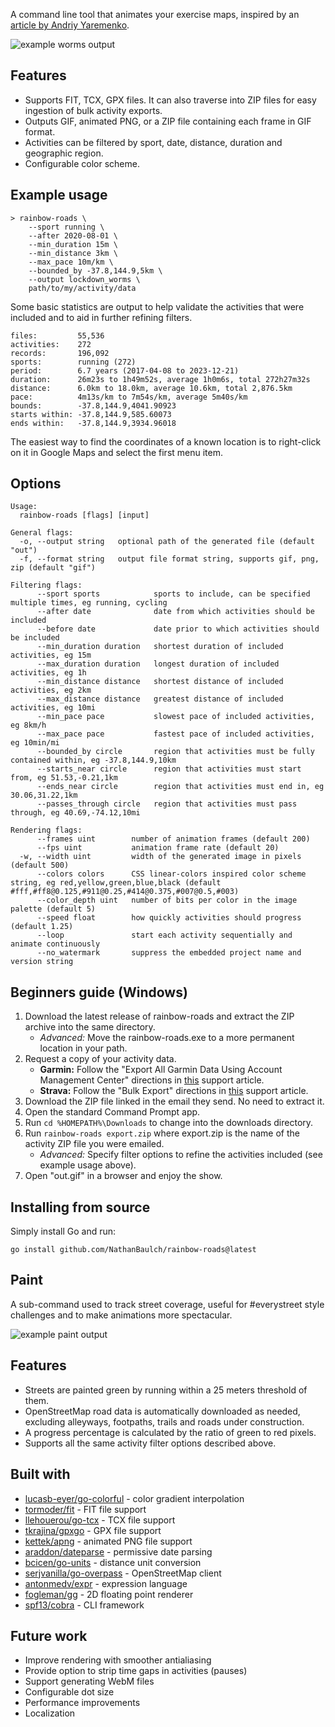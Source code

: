 A command line tool that animates your exercise maps, inspired by an [article by Andriy Yaremenko](https://medium.com/geospatial-analytics/how-to-animate-strava-gpx-tracks-in-qgis-8a8ca6b58ebc).

![example worms output](lockdown_worms.gif)

## Features
* Supports FIT, TCX, GPX files. It can also traverse into ZIP files for easy ingestion of bulk activity exports.
* Outputs GIF, animated PNG, or a ZIP file containing each frame in GIF format.
* Activities can be filtered by sport, date, distance, duration and geographic region.
* Configurable color scheme.

## Example usage
```text
> rainbow-roads \
    --sport running \
    --after 2020-08-01 \
    --min_duration 15m \
    --min_distance 3km \
    --max_pace 10m/km \
    --bounded_by -37.8,144.9,5km \
    --output lockdown_worms \
    path/to/my/activity/data
```
Some basic statistics are output to help validate the activities that were included and to aid in further refining filters.
```text
files:         55,536
activities:    272
records:       196,092
sports:        running (272)
period:        6.7 years (2017-04-08 to 2023-12-21)
duration:      26m23s to 1h49m52s, average 1h0m6s, total 272h27m32s
distance:      6.0km to 18.0km, average 10.6km, total 2,876.5km
pace:          4m13s/km to 7m54s/km, average 5m40s/km
bounds:        -37.8,144.9,4041.90923
starts within: -37.8,144.9,585.60073
ends within:   -37.8,144.9,3934.96018
```
The easiest way to find the coordinates of a known location is to right-click on it in Google Maps and select the first menu item.

## Options
```text
Usage:
  rainbow-roads [flags] [input]

General flags:
  -o, --output string   optional path of the generated file (default "out")
  -f, --format string   output file format string, supports gif, png, zip (default "gif")

Filtering flags:
      --sport sports            sports to include, can be specified multiple times, eg running, cycling
      --after date              date from which activities should be included
      --before date             date prior to which activities should be included
      --min_duration duration   shortest duration of included activities, eg 15m
      --max_duration duration   longest duration of included activities, eg 1h
      --min_distance distance   shortest distance of included activities, eg 2km
      --max_distance distance   greatest distance of included activities, eg 10mi
      --min_pace pace           slowest pace of included activities, eg 8km/h
      --max_pace pace           fastest pace of included activities, eg 10min/mi
      --bounded_by circle       region that activities must be fully contained within, eg -37.8,144.9,10km
      --starts_near circle      region that activities must start from, eg 51.53,-0.21,1km
      --ends_near circle        region that activities must end in, eg 30.06,31.22,1km
      --passes_through circle   region that activities must pass through, eg 40.69,-74.12,10mi

Rendering flags:
      --frames uint        number of animation frames (default 200)
      --fps uint           animation frame rate (default 20)
  -w, --width uint         width of the generated image in pixels (default 500)
      --colors colors      CSS linear-colors inspired color scheme string, eg red,yellow,green,blue,black (default #fff,#ff8@0.125,#911@0.25,#414@0.375,#007@0.5,#003)
      --color_depth uint   number of bits per color in the image palette (default 5)
      --speed float        how quickly activities should progress (default 1.25)
      --loop               start each activity sequentially and animate continuously
      --no_watermark       suppress the embedded project name and version string
```

## Beginners guide (Windows)
1. Download the latest release of rainbow-roads and extract the ZIP archive into the same directory.
   * _Advanced:_ Move the rainbow-roads.exe to a more permanent location in your path.
2. Request a copy of your activity data.
   * **Garmin:** Follow the "Export All Garmin Data Using Account Management Center" directions in [this](https://support.strava.com/hc/en-us/articles/216918437-Exporting-your-Data-and-Bulk-Export#Bulk) support article.
   * **Strava:** Follow the "Bulk Export" directions in [this](https://support.strava.com/hc/en-us/articles/216918437-Exporting-your-Data-and-Bulk-Export#Bulk) support article.
3. Download the ZIP file linked in the email they send. No need to extract it.
4. Open the standard Command Prompt app.
5. Run `cd %HOMEPATH%\Downloads` to change into the downloads directory.
6. Run `rainbow-roads export.zip` where export.zip is the name of the activity ZIP file you were emailed.
   * _Advanced:_ Specify filter options to refine the activities included (see example usage above).
7. Open "out.gif" in a browser and enjoy the show.

## Installing from source
Simply install Go and run:
```
go install github.com/NathanBaulch/rainbow-roads@latest
```

## Paint
A sub-command used to track street coverage, useful for #everystreet style challenges and to make animations more spectacular.

![example paint output](lockdown_paint.png)

## Features
* Streets are painted green by running within a 25 meters threshold of them.
* OpenStreetMap road data is automatically downloaded as needed, excluding alleyways, footpaths, trails and roads under construction.
* A progress percentage is calculated by the ratio of green to red pixels.
* Supports all the same activity filter options described above.

## Built with
* [lucasb-eyer/go-colorful](https://github.com/lucasb-eyer/go-colorful) - color gradient interpolation
* [tormoder/fit](https://github.com/tormoder/fit) - FIT file support
* [llehouerou/go-tcx](https://github.com/llehouerou/go-tcx) - TCX file support
* [tkrajina/gpxgo](https://github.com/tkrajina/gpxgo) - GPX file support
* [kettek/apng](https://github.com/kettek/apng) - animated PNG file support
* [araddon/dateparse](https://github.com/araddon/dateparse) - permissive date parsing
* [bcicen/go-units](https://github.com/bcicen/go-units) - distance unit conversion
* [serjvanilla/go-overpass](https://github.com/serjvanilla/go-overpass) - OpenStreetMap client
* [antonmedv/expr](https://github.com/antonmedv/expr) - expression language
* [fogleman/gg](https://github.com/fogleman/gg) - 2D floating point renderer
* [spf13/cobra](https://github.com/spf13/cobra) - CLI framework

## Future work
* Improve rendering with smoother antialiasing
* Provide option to strip time gaps in activities (pauses)
* Support generating WebM files
* Configurable dot size
* Performance improvements
* Localization
